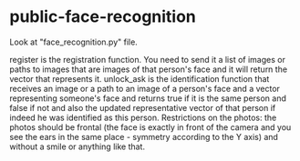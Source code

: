 # public-face-recognition

Look at "face_recognition.py" file.

register is the registration function. 
You need to send it a list of images or paths to images that are images of that person's
face and it will return the vector that represents it.
unlock_ask is the identification function that receives an image or a path to an image of
a person's face and a vector representing someone's face and returns true if it is the 
same person and false if not and also the updated representative vector of that person 
if indeed he was identified as this person.
Restrictions on the photos: the photos should be frontal (the face is exactly in front 
of the camera and you see the ears in the same place - symmetry according to the Y axis) 
and without a smile or anything like that.
